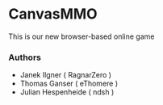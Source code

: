 # CanvasMMO

This is our new browser-based online game

### Authors

* Janek Ilgner ( RagnarZero )
* Thomas Ganser ( eThomere )
* Julian Hespenheide ( ndsh )